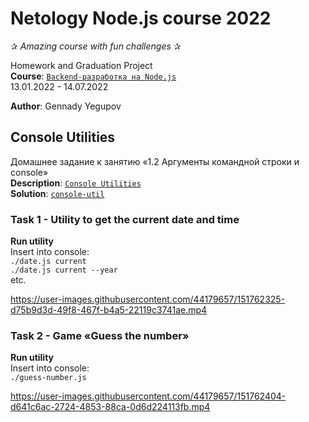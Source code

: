 # Netology Node.js course 2022
✰ *Amazing course with fun challenges* ✰

Homework and Graduation Project  
**Course**: [`Backend-разработка на Node.js`](https://netology.ru/programs/nodejs)  
13.01.2022 - 14.07.2022

**Author**: Gennady Yegupov

## Console Utilities
Домашнее задание к занятию «1.2 Аргументы командной строки и console»  
**Description**: [`Console Utilities`](https://github.com/yegupov/nodejs-course/blob/console-util/console-utils.md)  
**Solution**: [`console-util`](https://github.com/yegupov/nodejs-course/tree/console-util)

### Task 1 - Utility to get the current date and time
**Run utility**  
Insert into console:  
`./date.js current`  
`./date.js current --year`  
etc.

https://user-images.githubusercontent.com/44179657/151762325-d75b9d3d-49f8-467f-b4a5-22119c3741ae.mp4

### Task 2 - Game «Guess the number»
**Run utility**  
Insert into console:  
`./guess-number.js`

https://user-images.githubusercontent.com/44179657/151762404-d641c6ac-2724-4853-88ca-0d6d224113fb.mp4
